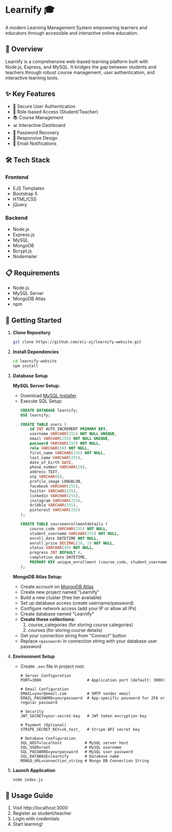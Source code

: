 # Learnify 🎓

A modern Learning Management System empowering learners and educators through accessible and interactive online education.

## 🌟 Overview

Learnify is a comprehensive web-based learning platform built with Node.js, Express, and MySQL. It bridges the gap between students and teachers through robust course management, user authentication, and interactive learning tools.

## ✨ Key Features

- 🔐 Secure User Authentication
- 👥 Role-based Access (Student/Teacher)
- 📚 Course Management
- 📊 Interactive Dashboard
- 🔄 Password Recovery
- 📱 Responsive Design
- 📧 Email Notifications

## 🛠️ Tech Stack

### Frontend
- EJS Templates
- Bootstrap 5
- HTML/CSS
- jQuery

### Backend
- Node.js
- Express.js
- MySQL
- MongoDB
- Bcrypt.js
- Nodemailer

## 📋 Requirements

- Node.js 
- MySQL Server
- MongoDB Atlas
- npm

## 🚀 Getting Started

1. **Clone Repository**
   ```bash
   git clone https://github.com/ali-aj/learnify-website.git
   ```

2. **Install Dependencies**
   ```bash
   cd learnify-website
   npm install
   ```

3. **Database Setup**
   
   **MySQL Server Setup:**
   - Download [MySQL Installer](https://cdn.mysql.com//Downloads/MySQLInstaller/mysql-installer-community-8.0.42.0.msi)
   - Execute SQL Setup:
     ```sql
     CREATE DATABASE learnify;
     USE learnify;
     
     CREATE TABLE users (
         id INT AUTO_INCREMENT PRIMARY KEY,
         username VARCHAR(255) NOT NULL UNIQUE,
         email VARCHAR(255) NOT NULL UNIQUE,
         password VARCHAR(255) NOT NULL,
         role VARCHAR(50) NOT NULL,
         first_name VARCHAR(255) NOT NULL,
         last_name VARCHAR(255),
         date_of_birth DATE,
         phone_number VARCHAR(20),
         address TEXT,
         otp VARCHAR(6),
         profile_image LONGBLOB,
         facebook VARCHAR(255),
         twitter VARCHAR(255),
         linkedin VARCHAR(255),
         instagram VARCHAR(255),
         dribble VARCHAR(255),
         pinterest VARCHAR(255)
     );

     CREATE TABLE courseenrollmentdetails (
         course_code VARCHAR(255) NOT NULL,
         student_username VARCHAR(255) NOT NULL,
         enroll_date DATETIME NOT NULL,
         enroll_price DECIMAL(10, 2) NOT NULL,
         status VARCHAR(50) NOT NULL,
         progress INT DEFAULT 0,
         completion_date DATETIME,
         PRIMARY KEY unique_enrollment (course_code, student_username)
     );
     ```
   **MongoDB Atlas Setup:**
   - Create account on [MongoDB Atlas](https://cloud.mongodb.com/)
   - Create new project named "Learnify"
   - Build a new cluster (free tier available)
   - Set up database access (create username/password)
   - Configure network access (add your IP or allow all IPs)
   - Create database named "Learnify"
   - **Create these collections:**
      1. course_categories (for storing course categories)
      2. courses (for storing course details)
   - Get your connection string from "Connect" button
   - Replace `<password>` in connection string with your database user password

4. **Environment Setup**
   - Create `.env` file in project root:
      ```env
      # Server Configuration
      PORT=3000                    # Application port (default: 3000)
      
      # Email Configuration
      EMAIL=your@email.com         # SMTP sender email
      EMAIL_PASSWORD=yourpassword  # App-specific password for 2FA or regular password
      
      # Security
      JWT_SECRET=your-secret-key   # JWT token encryption key
      
      # Payment (Optional)
      STRIPE_SECRET_KEY=sk_test_   # Stripe API secret key
      
      # Database Configuration
      SQL_HOST=localhost          # MySQL server host
      SQL_USER=root               # MySQL username
      SQL_PASSWORD=yourpassword   # MySQL user password
      SQL_DATABASE=learnify       # Database name
      MONGO_URL=connection_string # Mongo DB Connection String
      ```

5. **Launch Application**
   ```bash
   node index.js
   ```

## 🎯 Usage Guide

1. Visit http://localhost:3000
2. Register as student/teacher
3. Login with credentials
4. Start learning!